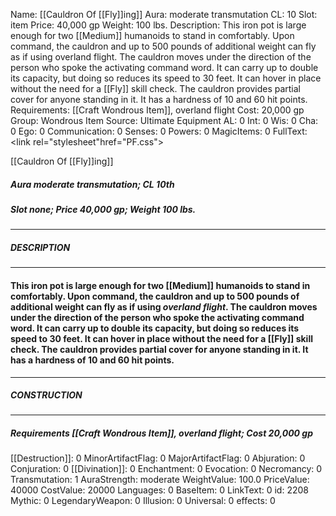 Name: [[Cauldron Of [[Fly]]ing]]
Aura: moderate transmutation
CL: 10
Slot: item
Price: 40,000 gp
Weight: 100 lbs.
Description: This iron pot is large enough for two [[Medium]] humanoids to stand in comfortably. Upon command, the cauldron and up to 500 pounds of additional weight can fly as if using overland flight. The cauldron moves under the direction of the person who spoke the activating command word. It can carry up to double its capacity, but doing so reduces its speed to 30 feet. It can hover in place without the need for a [[Fly]] skill check. The cauldron provides partial cover for anyone standing in it. It has a hardness of 10 and 60 hit points.
Requirements: [[Craft Wondrous Item]], overland flight
Cost: 20,000 gp
Group: Wondrous Item
Source: Ultimate Equipment
AL: 0
Int: 0
Wis: 0
Cha: 0
Ego: 0
Communication: 0
Senses: 0
Powers: 0
MagicItems: 0
FullText: <link rel="stylesheet"href="PF.css"><div class="heading"><p class="alignleft">[[Cauldron Of [[Fly]]ing]]</p><div style="clear: both;"></div></div><div><h5><b>Aura </b>moderate transmutation; <b>CL </b>10th</h5><h5><b>Slot </b>none; <b>Price </b>40,000 gp; <b>Weight </b>100 lbs.</h5></div><hr/><div><h5><b>DESCRIPTION</b></h5></div><hr/><div><h4><p>This iron pot is large enough for two [[Medium]] humanoids to stand in comfortably. Upon command, the cauldron and up to 500 pounds of additional weight can fly as if using <i>overland flight</i>. The cauldron moves under the direction of the person who spoke the activating command word. It can carry up to double its capacity, but doing so reduces its speed to 30 feet. It can hover in place without the need for a [[Fly]] skill check. The cauldron provides partial cover for anyone standing in it. It has a hardness of 10 and 60 hit points.</p></h4></div><hr/><div><h5><b>CONSTRUCTION</b></h5></div><hr/><div><h5><b>Requirements </b>[[Craft Wondrous Item]], <i>overland flight</i>; <b>Cost </b>20,000 gp</h5></div>
[[Destruction]]: 0
MinorArtifactFlag: 0
MajorArtifactFlag: 0
Abjuration: 0
Conjuration: 0
[[Divination]]: 0
Enchantment: 0
Evocation: 0
Necromancy: 0
Transmutation: 1
AuraStrength: moderate
WeightValue: 100.0
PriceValue: 40000
CostValue: 20000
Languages: 0
BaseItem: 0
LinkText: 0
id: 2208
Mythic: 0
LegendaryWeapon: 0
Illusion: 0
Universal: 0
effects: 0
